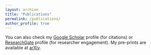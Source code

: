 ```yaml
---
layout: archive
title: "Publications"
permalink: /publications/
author_profile: true
---
```


<style type="text/css">
    
.bibbase_note {
    color: red;
    font-weight: bold;
}

.note {
    color: green;
    font-style: italic;
}

.groupby_dropdown {
  display: none;
}

</style>

You can also check my [Google Scholar](https://scholar.google.com/citations?user=4yzonSsAAAAJ&hl) profile (for citations) or [ResearchGate](https://www.researchgate.net/profile/Murilo_Marinho) profile (for researcher engagement). My pre-prints are available at [arXiv](https://arxiv.org/search/cs?searchtype=author&query=Marinho%2C+M+M).

<script src="https://bibbase.org/show?bib=mmmarinho.github.io%2Ffiles%2Fmurilomarinho.bib&jsonp=1&group0=custom_type&css=mmmarinho.github.io/_sass/_bibbase.css"></script> 
